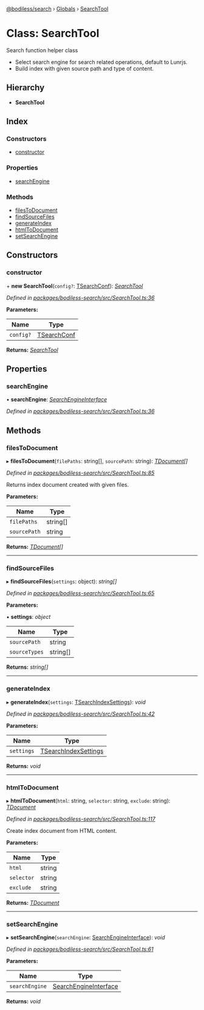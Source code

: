 [@bodiless/search](../README.md) › [Globals](../globals.md) › [SearchTool](searchtool.md)

# Class: SearchTool

Search function helper class

- Select search engine for search related operations, default to Lunrjs.
- Build index with given source path and type of content.

## Hierarchy

* **SearchTool**

## Index

### Constructors

* [constructor](searchtool.md#constructor)

### Properties

* [searchEngine](searchtool.md#searchengine)

### Methods

* [filesToDocument](searchtool.md#filestodocument)
* [findSourceFiles](searchtool.md#findsourcefiles)
* [generateIndex](searchtool.md#generateindex)
* [htmlToDocument](searchtool.md#htmltodocument)
* [setSearchEngine](searchtool.md#setsearchengine)

## Constructors

###  constructor

\+ **new SearchTool**(`config?`: [TSearchConf](../globals.md#tsearchconf)): *[SearchTool](searchtool.md)*

*Defined in [packages/bodiless-search/src/SearchTool.ts:36](https://github.com/Guilherme-Almeida-Zeni/Bodiless-JS/blob/a00e6012/packages/bodiless-search/src/SearchTool.ts#L36)*

**Parameters:**

Name | Type |
------ | ------ |
`config?` | [TSearchConf](../globals.md#tsearchconf) |

**Returns:** *[SearchTool](searchtool.md)*

## Properties

###  searchEngine

• **searchEngine**: *[SearchEngineInterface](../interfaces/searchengineinterface.md)*

*Defined in [packages/bodiless-search/src/SearchTool.ts:36](https://github.com/Guilherme-Almeida-Zeni/Bodiless-JS/blob/a00e6012/packages/bodiless-search/src/SearchTool.ts#L36)*

## Methods

###  filesToDocument

▸ **filesToDocument**(`filePaths`: string[], `sourcePath`: string): *[TDocument](../globals.md#tdocument)[]*

*Defined in [packages/bodiless-search/src/SearchTool.ts:85](https://github.com/Guilherme-Almeida-Zeni/Bodiless-JS/blob/a00e6012/packages/bodiless-search/src/SearchTool.ts#L85)*

Returns index document created with given files.

**Parameters:**

Name | Type |
------ | ------ |
`filePaths` | string[] |
`sourcePath` | string |

**Returns:** *[TDocument](../globals.md#tdocument)[]*

___

###  findSourceFiles

▸ **findSourceFiles**(`settings`: object): *string[]*

*Defined in [packages/bodiless-search/src/SearchTool.ts:65](https://github.com/Guilherme-Almeida-Zeni/Bodiless-JS/blob/a00e6012/packages/bodiless-search/src/SearchTool.ts#L65)*

**Parameters:**

▪ **settings**: *object*

Name | Type |
------ | ------ |
`sourcePath` | string |
`sourceTypes` | string[] |

**Returns:** *string[]*

___

###  generateIndex

▸ **generateIndex**(`settings`: [TSearchIndexSettings](../globals.md#tsearchindexsettings)): *void*

*Defined in [packages/bodiless-search/src/SearchTool.ts:42](https://github.com/Guilherme-Almeida-Zeni/Bodiless-JS/blob/a00e6012/packages/bodiless-search/src/SearchTool.ts#L42)*

**Parameters:**

Name | Type |
------ | ------ |
`settings` | [TSearchIndexSettings](../globals.md#tsearchindexsettings) |

**Returns:** *void*

___

###  htmlToDocument

▸ **htmlToDocument**(`html`: string, `selector`: string, `exclude`: string): *[TDocument](../globals.md#tdocument)*

*Defined in [packages/bodiless-search/src/SearchTool.ts:117](https://github.com/Guilherme-Almeida-Zeni/Bodiless-JS/blob/a00e6012/packages/bodiless-search/src/SearchTool.ts#L117)*

Create index document from HTML content.

**Parameters:**

Name | Type |
------ | ------ |
`html` | string |
`selector` | string |
`exclude` | string |

**Returns:** *[TDocument](../globals.md#tdocument)*

___

###  setSearchEngine

▸ **setSearchEngine**(`searchEngine`: [SearchEngineInterface](../interfaces/searchengineinterface.md)): *void*

*Defined in [packages/bodiless-search/src/SearchTool.ts:61](https://github.com/Guilherme-Almeida-Zeni/Bodiless-JS/blob/a00e6012/packages/bodiless-search/src/SearchTool.ts#L61)*

**Parameters:**

Name | Type |
------ | ------ |
`searchEngine` | [SearchEngineInterface](../interfaces/searchengineinterface.md) |

**Returns:** *void*
